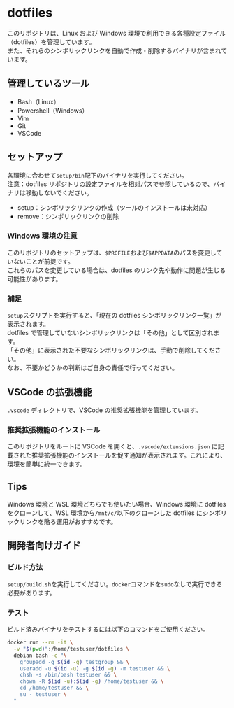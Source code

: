 # dotfiles

このリポジトリは、Linux および Windows 環境で利用できる各種設定ファイル（dotfiles）を管理しています。  
また、それらのシンボリックリンクを自動で作成・削除するバイナリが含まれています。

## 管理しているツール

- Bash（Linux）
- Powershell（Windows）
- Vim
- Git
- VSCode

## セットアップ

各環境に合わせて`setup/bin`配下のバイナリを実行してください。  
注意：dotfiles リポジトリの設定ファイルを相対パスで参照しているので、バイナリは移動しないでください。

- setup：シンボリックリンクの作成（ツールのインストールは未対応）
- remove：シンボリックリンクの削除

### Windows 環境の注意

このリポジトリのセットアップは、`$PROFILE`および`$APPDATA`のパスを変更していないことが前提です。  
これらのパスを変更している場合は、dotfiles のリンク先や動作に問題が生じる可能性があります。

### 補足

`setup`スクリプトを実行すると、「現在の dotfiles シンボリックリンク一覧」が表示されます。  
dotfiles で管理していないシンボリックリンクは「その他」として区別されます。  
「その他」に表示された不要なシンボリックリンクは、手動で削除してください。  
なお、不要かどうかの判断はご自身の責任で行ってください。

## VSCode の拡張機能

`.vscode` ディレクトリで、VSCode の推奨拡張機能を管理しています。

### 推奨拡張機能のインストール

このリポジトリをルートに VSCode を開くと、`.vscode/extensions.json` に記載された推奨拡張機能のインストールを促す通知が表示されます。これにより、環境を簡単に統一できます。

## Tips

Windows 環境と WSL 環境どちらでも使いたい場合、Windows 環境に dotfiles をクローンして、WSL 環境から`/mnt/c/`以下のクローンした dotfiles にシンボリックリンクを貼る運用がおすすめです。

## 開発者向けガイド

### ビルド方法

`setup/build.sh`を実行してください。`docker`コマンドを`sudo`なしで実行できる必要があります。

### テスト

ビルド済みバイナリをテストするには以下のコマンドをご使用ください。

```bash
docker run --rm -it \
  -v "$(pwd)":/home/testuser/dotfiles \
  debian bash -c "\
    groupadd -g $(id -g) testgroup && \
    useradd -u $(id -u) -g $(id -g) -m testuser && \
    chsh -s /bin/bash testuser && \
    chown -R $(id -u):$(id -g) /home/testuser && \
    cd /home/testuser && \
    su - testuser \
  "
```
